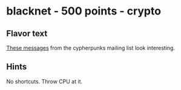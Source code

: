 blacknet - 500 points - crypto
==============================

Flavor text
-----------
[These messages](blacknet-d726c48fb14f87dbb5748162c06b557c) from the cypherpunks mailing list look interesting.

Hints
-----
No shortcuts. Throw CPU at it.
